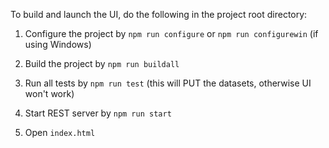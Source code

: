 To build and launch the UI, do the following in the project root directory:

1. Configure the project by `npm run configure` or `npm run configurewin` (if using Windows)

2. Build the project by `npm run buildall`

3. Run all tests by `npm run test` (this will PUT the datasets, otherwise UI won't work)

4. Start REST server by `npm run start`

5. Open `index.html`
